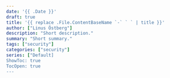 ```yaml
---
date: '{{ .Date }}'
draft: true
title: '{{ replace .File.ContentBaseName `-` ` ` | title }}'
author: ["Linus Östberg"]
description: "Short description."
summary: "Short summary."
tags: ["security"]
categories: ["security"]
series: ["Default]
ShowToc: true
TocOpen: true
---
```

